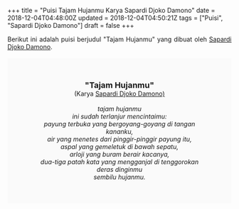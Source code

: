 +++
title = "Puisi Tajam Hujanmu Karya Sapardi Djoko Damono"
date = 2018-12-04T04:48:00Z
updated = 2018-12-04T04:50:21Z
tags = ["Puisi", "Sapardi Djoko Damono"]
draft = false
+++

<div dir="ltr" style="text-align: left;" trbidi="on"><div style="text-align: justify;">Berikut ini adalah puisi berjudul "Tajam Hujanmu" yang dibuat oleh <a href="https://ensiklopedia.kemdikbud.go.id/sastra/artikel/Sapardi_Djoko_Damono" target="_blank">Sapardi Djoko Damono</a>. </div><br /><div style="background: #FAFAFA; font-size: 14px; height: auto; margin: 0 auto; padding: 50px; text-align: center; width: auto;"><span style="font-size: 18px;"><b>"Tajam Hujanmu"</b></span><br />(Karya <a href="https://www.sekata.web.id/tags/sapardi-djoko-damono" target="_blank">Sapardi Djoko Damono)</a> <br /><br /><i>tajam hujanmu</i><br /><i>ini sudah terlanjur mencintaimu:</i><br /><i>payung terbuka yang bergoyang-goyang di tangan kananku,</i><br /><i>air yang menetes dari pinggir-pinggir payung itu,</i><br /><i>aspal yang gemeletuk di bawah sepatu,</i><br /><i>arloji yang buram berair kacanya,</i><br /><i>dua-tiga patah kata yang mengganjal di tenggorokan</i><br /><i>deras dinginmu</i><br /><i>sembilu hujanmu.</i></div></div>
